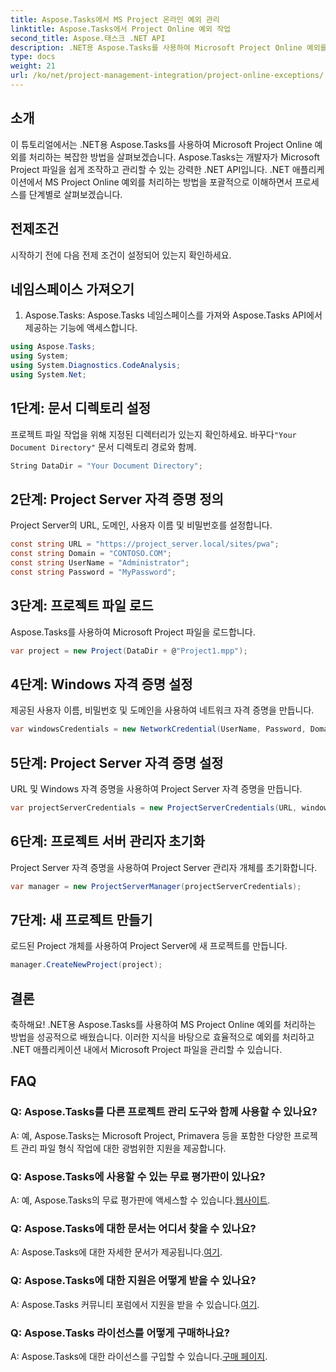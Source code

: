```yaml
---
title: Aspose.Tasks에서 MS Project 온라인 예외 관리
linktitle: Aspose.Tasks에서 Project Online 예외 작업
second_title: Aspose.태스크 .NET API
description: .NET용 Aspose.Tasks를 사용하여 Microsoft Project Online 예외를 원활하게 처리하는 방법을 알아보세요. 효과적인 프로젝트 관리를 위한 단계별 튜토리얼입니다.
type: docs
weight: 21
url: /ko/net/project-management-integration/project-online-exceptions/
---
```

## 소개
이 튜토리얼에서는 .NET용 Aspose.Tasks를 사용하여 Microsoft Project Online 예외를 처리하는 복잡한 방법을 살펴보겠습니다. Aspose.Tasks는 개발자가 Microsoft Project 파일을 쉽게 조작하고 관리할 수 있는 강력한 .NET API입니다. .NET 애플리케이션에서 MS Project Online 예외를 처리하는 방법을 포괄적으로 이해하면서 프로세스를 단계별로 살펴보겠습니다.
## 전제조건
시작하기 전에 다음 전제 조건이 설정되어 있는지 확인하세요.

## 네임스페이스 가져오기
1. Aspose.Tasks: Aspose.Tasks 네임스페이스를 가져와 Aspose.Tasks API에서 제공하는 기능에 액세스합니다.
```csharp
using Aspose.Tasks;
using System;
using System.Diagnostics.CodeAnalysis;
using System.Net;

```

## 1단계: 문서 디렉토리 설정
 프로젝트 파일 작업을 위해 지정된 디렉터리가 있는지 확인하세요. 바꾸다`"Your Document Directory"` 문서 디렉토리 경로와 함께.
```csharp
String DataDir = "Your Document Directory";
```
## 2단계: Project Server 자격 증명 정의
Project Server의 URL, 도메인, 사용자 이름 및 비밀번호를 설정합니다.
```csharp
const string URL = "https://project_server.local/sites/pwa";
const string Domain = "CONTOSO.COM";
const string UserName = "Administrator";
const string Password = "MyPassword";
```
## 3단계: 프로젝트 파일 로드
Aspose.Tasks를 사용하여 Microsoft Project 파일을 로드합니다.
```csharp
var project = new Project(DataDir + @"Project1.mpp");
```
## 4단계: Windows 자격 증명 설정
제공된 사용자 이름, 비밀번호 및 도메인을 사용하여 네트워크 자격 증명을 만듭니다.
```csharp
var windowsCredentials = new NetworkCredential(UserName, Password, Domain);
```
## 5단계: Project Server 자격 증명 설정
URL 및 Windows 자격 증명을 사용하여 Project Server 자격 증명을 만듭니다.
```csharp
var projectServerCredentials = new ProjectServerCredentials(URL, windowsCredentials);
```
## 6단계: 프로젝트 서버 관리자 초기화
Project Server 자격 증명을 사용하여 Project Server 관리자 개체를 초기화합니다.
```csharp
var manager = new ProjectServerManager(projectServerCredentials);
```
## 7단계: 새 프로젝트 만들기
로드된 Project 개체를 사용하여 Project Server에 새 프로젝트를 만듭니다.
```csharp
manager.CreateNewProject(project);
```

## 결론
축하해요! .NET용 Aspose.Tasks를 사용하여 MS Project Online 예외를 처리하는 방법을 성공적으로 배웠습니다. 이러한 지식을 바탕으로 효율적으로 예외를 처리하고 .NET 애플리케이션 내에서 Microsoft Project 파일을 관리할 수 있습니다.
## FAQ
### Q: Aspose.Tasks를 다른 프로젝트 관리 도구와 함께 사용할 수 있나요?
A: 예, Aspose.Tasks는 Microsoft Project, Primavera 등을 포함한 다양한 프로젝트 관리 파일 형식 작업에 대한 광범위한 지원을 제공합니다.
### Q: Aspose.Tasks에 사용할 수 있는 무료 평가판이 있나요?
 A: 예, Aspose.Tasks의 무료 평가판에 액세스할 수 있습니다.[웹사이트](https://releases.aspose.com/).
### Q: Aspose.Tasks에 대한 문서는 어디서 찾을 수 있나요?
 A: Aspose.Tasks에 대한 자세한 문서가 제공됩니다.[여기](https://reference.aspose.com/tasks/net/).
### Q: Aspose.Tasks에 대한 지원은 어떻게 받을 수 있나요?
A: Aspose.Tasks 커뮤니티 포럼에서 지원을 받을 수 있습니다.[여기](https://forum.aspose.com/c/tasks/15).
### Q: Aspose.Tasks 라이선스를 어떻게 구매하나요?
 A: Aspose.Tasks에 대한 라이선스를 구입할 수 있습니다.[구매 페이지](https://purchase.aspose.com/buy).
